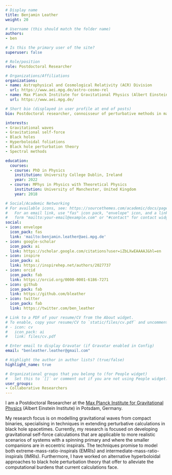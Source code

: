 ```yaml
---
# Display name
title: Benjamin Leather
weight: 20

# Username (this should match the folder name)
authors:
- ben

# Is this the primary user of the site?
superuser: false

# Role/position
role: Postdoctoral Researcher

# Organizations/Affiliations
organizations:
- name: Astrophysical and Cosmological Relativity (ACR) Division
  url: https://www.aei.mpg.de/astro-cosmo-rel
- name: Max Planck Institute for Gravitational Physics (Albert Einstein Institute)
  url: https://www.aei.mpg.de/

# Short bio (displayed in user profile at end of posts)
bio: Postdoctoral researcher, connoisseur of perturbative methods in mathematical relativity; exploring the dark labyrinth of gravitational self-force illuminated by hyperboloidal foliations.

interests:
- Gravitational waves
- Gravitational self-force
- Black holes
- Hyperboloidal foliations
- Black hole perturbation theory
- Spectral methods

education:
  courses:
  - course: PhD in Physics
    institution: University College Dublin, Ireland
    year: 2022
  - course: MPhys in Physics with Theoretical Physics
    institution: University of Manchester, United Kingdom
    year: 2018

# Social/Academic Networking
# For available icons, see: https://sourcethemes.com/academic/docs/page-builder/#icons
#   For an email link, use "fas" icon pack, "envelope" icon, and a link in the
#   form "mailto:your-email@example.com" or "#contact" for contact widget.
social:
- icon: envelope
  icon_pack: fas
  link: 'mailto:benjamin.leather@aei.mpg.de'
- icon: google-scholar
  icon_pack: ai
  link: https://scholar.google.com/citations?user=iZbLXwEAAAAJ&hl=en
- icon: inspire
  icon_pack: ai
  link: https://inspirehep.net/authors/2027737
- icon: orcid
  icon_pack: fab
  link: https://orcid.org/0000-0001-6186-7271
- icon: github
  icon_pack: fab
  link: https://github.com/bleather
- icon: twitter
  icon_pack: fab
  link: https://twitter.com/ben_leather

# Link to a PDF of your resume/CV from the About widget.
# To enable, copy your resume/CV to `static/files/cv.pdf` and uncomment the lines below.
# - icon: cv
#   icon_pack: ai
#   link: files/cv.pdf

# Enter email to display Gravatar (if Gravatar enabled in Config)
email: "benleather.leather@gmail.com"

# Highlight the author in author lists? (true/false)
highlight_name: true

# Organizational groups that you belong to (for People widget)
#   Set this to `[]` or comment out if you are not using People widget.
user_groups:
- Collaborative Researchers
---
```


I am a Postdoctoral Researcher at the [Max Planck Institute for Gravitational Physics](https://www.aei.mpg.de/) (Albert Einstein Institute) in Potsdam, Germany.

My research focus is on modelling gravitational waves from compact binaries, specialising in techniques in extending perturbative calculations in black hole spacetimes.  Currently, my research is focused on developing gravitational self-force calculations that are applicable to more realistic scenarios of systems with a spinning primary and where the smaller companions are in eccentric inspirals. The techniques promise to model both extreme-mass-ratio-inspirals (EMRIs) and intermediate-mass-ratio-inspirals (IMRIs). Furthermore, I have worked on alternative hyperboloidal approaches to black hole perturbation theory that offer to alleviate the computational burdens that current calculations face.
